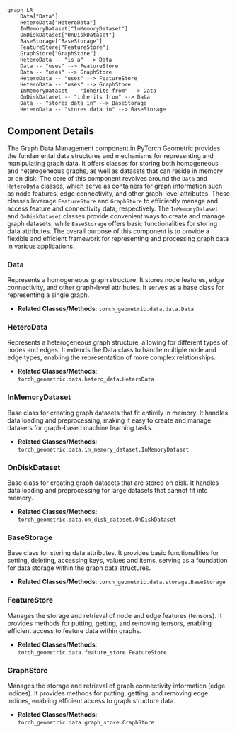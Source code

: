 ```mermaid
graph LR
    Data["Data"]
    HeteroData["HeteroData"]
    InMemoryDataset["InMemoryDataset"]
    OnDiskDataset["OnDiskDataset"]
    BaseStorage["BaseStorage"]
    FeatureStore["FeatureStore"]
    GraphStore["GraphStore"]
    HeteroData -- "is a" --> Data
    Data -- "uses" --> FeatureStore
    Data -- "uses" --> GraphStore
    HeteroData -- "uses" --> FeatureStore
    HeteroData -- "uses" --> GraphStore
    InMemoryDataset -- "inherits from" --> Data
    OnDiskDataset -- "inherits from" --> Data
    Data -- "stores data in" --> BaseStorage
    HeteroData -- "stores data in" --> BaseStorage
```

## Component Details

The Graph Data Management component in PyTorch Geometric provides the fundamental data structures and mechanisms for representing and manipulating graph data. It offers classes for storing both homogeneous and heterogeneous graphs, as well as datasets that can reside in memory or on disk. The core of this component revolves around the `Data` and `HeteroData` classes, which serve as containers for graph information such as node features, edge connectivity, and other graph-level attributes. These classes leverage `FeatureStore` and `GraphStore` to efficiently manage and access feature and connectivity data, respectively. The `InMemoryDataset` and `OnDiskDataset` classes provide convenient ways to create and manage graph datasets, while `BaseStorage` offers basic functionalities for storing data attributes. The overall purpose of this component is to provide a flexible and efficient framework for representing and processing graph data in various applications.

### Data
Represents a homogeneous graph structure. It stores node features, edge connectivity, and other graph-level attributes. It serves as a base class for representing a single graph.
- **Related Classes/Methods**: `torch_geometric.data.data.Data`

### HeteroData
Represents a heterogeneous graph structure, allowing for different types of nodes and edges. It extends the Data class to handle multiple node and edge types, enabling the representation of more complex relationships.
- **Related Classes/Methods**: `torch_geometric.data.hetero_data.HeteroData`

### InMemoryDataset
Base class for creating graph datasets that fit entirely in memory. It handles data loading and preprocessing, making it easy to create and manage datasets for graph-based machine learning tasks.
- **Related Classes/Methods**: `torch_geometric.data.in_memory_dataset.InMemoryDataset`

### OnDiskDataset
Base class for creating graph datasets that are stored on disk. It handles data loading and preprocessing for large datasets that cannot fit into memory.
- **Related Classes/Methods**: `torch_geometric.data.on_disk_dataset.OnDiskDataset`

### BaseStorage
Base class for storing data attributes. It provides basic functionalities for setting, deleting, accessing keys, values and items, serving as a foundation for data storage within the graph data structures.
- **Related Classes/Methods**: `torch_geometric.data.storage.BaseStorage`

### FeatureStore
Manages the storage and retrieval of node and edge features (tensors). It provides methods for putting, getting, and removing tensors, enabling efficient access to feature data within graphs.
- **Related Classes/Methods**: `torch_geometric.data.feature_store.FeatureStore`

### GraphStore
Manages the storage and retrieval of graph connectivity information (edge indices). It provides methods for putting, getting, and removing edge indices, enabling efficient access to graph structure data.
- **Related Classes/Methods**: `torch_geometric.data.graph_store.GraphStore`
